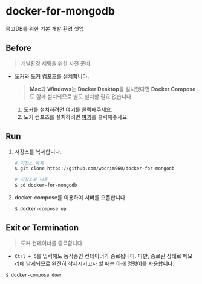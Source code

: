 # docker-for-mongodb
몽고DB를 위한 기본 개발 환경 셋업

## Before
> 개발환경 세팅을 위한 사전 준비.
* [도커](https://docs.docker.com/get-docker/)와 [도커 컴포즈](https://docs.docker.com/compose/install/)를 설치합니다.
   > **Mac**과 **Windows**는 **Docker Desktop**을 설치했다면 **Docker Compose**도 함께 설치되므로 별도 설치할 필요 없습니다.
   1. 도커를 설치하려면 [여기](https://docs.docker.com/get-docker/)를 클릭해주세요.
   2. 도커 컴포즈를 설치하려면 [여기](https://docs.docker.com/compose/install/)를 클릭해주세요.

## Run
1. 저장소를 복제합니다.
   ```bash
   # 저장소 복제
   $ git clone https://github.com/woorim960/docker-for-mongodb

   # 저장소로 이동
   $ cd docker-for-mongodb
   ```
2. docker-compose를 이용하여 서버를 오픈합니다.
   ```bash
   $ docker-compose up
   ```

## Exit or Termination
> 도커 컨테이너를 종료합니다.
  * ```Ctrl + C```를 입력해도 동작중인 컨테이너가 종료됩니다. 다만, 종료된 상태로 메모리에 남게되므로 완전히 삭제시키고자 할 때는 아래 명령어를 사용합니다.
  ```bash
  $ docker-compose down
  ```
